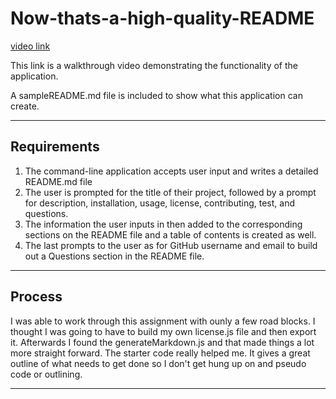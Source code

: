 # Now-thats-a-high-quality-README
[video link](https://drive.google.com/file/d/1k3GwrNY9pcCruHkbMfqR7V-tUHykTOId/view?usp=sharing)

This link is a  walkthrough video demonstrating the functionality of the application.

A sampleREADME.md file is included to show what this application can create.

---
## Requirements
1. The command-line application accepts user input and writes a detailed README.md file
2. The user is prompted for the title of their project, followed by a prompt for description, installation, usage, license, contributing, test, and questions.
3. The information the user inputs in then added to the corresponding sections on the README file and a table of contents is created as well.
4. The last prompts to the user as for GitHub username and email to build out a Questions section in the README file.

---

## Process
I was able to work through this assignment with ounly a few road blocks. I thought I was going to have to build my own license.js file and then export it. Afterwards I found the generateMarkdown.js and that made things a lot more straight forward. The starter code really helped me. It gives a great outline of what needs to get done so I don't get hung up on and pseudo code or outlining. 

---
